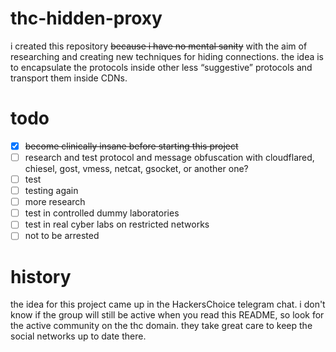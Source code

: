 # thc-hidden-proxy
i created this repository ~~because i have no mental sanity~~ with the aim of researching and creating new techniques for hiding connections. the idea is to encapsulate the protocols inside other less “suggestive” protocols and transport them inside CDNs.

# todo
- [x] ~~become clinically insane before starting this project~~
- [ ] research and test protocol and message obfuscation with cloudflared, chiesel, gost, vmess, netcat, gsocket, or another one?
- [ ] test
- [ ] testing again
- [ ] more research
- [ ] test in controlled dummy laboratories
- [ ] test in real cyber labs on restricted networks
- [ ] not to be arrested

# history
the idea for this project came up in the HackersChoice telegram chat. i don't know if the group will still be active when you read this README, so look for the active community on the thc domain. they take great care to keep the social networks up to date there.
